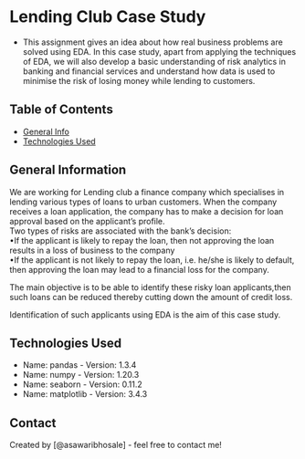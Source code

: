 # Lending Club Case Study
- This assignment gives an idea about how real business problems are solved using EDA. In this case study, apart from applying the techniques of EDA, we will also develop a basic understanding of risk analytics in banking and financial services and understand how data is used to minimise the risk of losing money while lending to customers.


## Table of Contents
* [General Info](#general-information)
* [Technologies Used](#technologies-used)


## General Information

We are working for Lending club a finance company which specialises in lending various types of loans to urban customers. When the company receives a loan application, the company has to make a decision for loan approval based on the applicant’s profile. <br> Two types of risks are associated with the bank’s decision: <br> •If the applicant is likely to repay the loan, then not approving the loan results in a loss of business to the company <br> •If the applicant is not likely to repay the loan, i.e. he/she is likely to default, then approving the loan may lead to a financial loss for the company.
<br> 

The main objective is to be able to identify these risky loan applicants,then such loans can be reduced thereby cutting down the amount of credit loss. <br>

Identification of such applicants using EDA is the aim of this case study.   


## Technologies Used
- Name: pandas - Version: 1.3.4
- Name: numpy - Version: 1.20.3
- Name: seaborn - Version: 0.11.2
- Name: matplotlib - Version: 3.4.3


## Contact
Created by [@asawaribhosale] - feel free to contact me!


